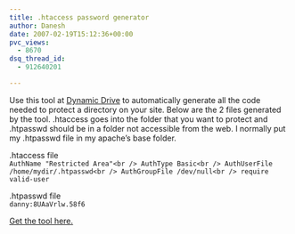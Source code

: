 ```yaml
---
title: .htaccess password generator
author: Danesh
date: 2007-02-19T15:12:36+00:00
pvc_views:
  - 8670
dsq_thread_id:
  - 912640201

---
```

Use this tool at [Dynamic Drive][1] to automatically generate all the code needed to protect a directory on your site. Below are the 2 files generated by the tool. .htaccess goes into the folder that you want to protect and .htpasswd should be in a folder not accessible from the web. I normally put my .htpasswd file in my apache&#8217;s base folder.

.htaccess file  
`AuthName "Restricted Area"<br />
AuthType Basic<br />
AuthUserFile /home/mydir/.htpasswd<br />
AuthGroupFile /dev/null<br />
require valid-user`

.htpasswd file  
`danny:8UAaVrlw.58f6`

[Get the tool here.][2]

 [1]: http://www.dynamicdrive.com/
 [2]: http://www.tools.dynamicdrive.com/password/
